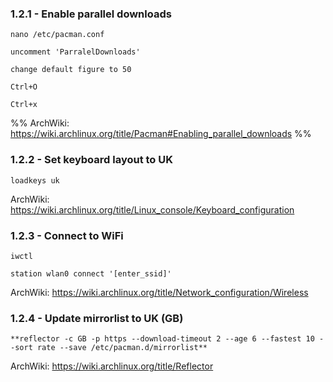 ### 1.2.1 - Enable parallel downloads

`nano /etc/pacman.conf`

`uncomment 'ParralelDownloads'`

`change default figure to 50`

`Ctrl+O`

`Ctrl+x`

%% ArchWiki: https://wiki.archlinux.org/title/Pacman#Enabling_parallel_downloads %%
### 1.2.2 - Set keyboard layout to UK

`loadkeys uk`

ArchWiki: https://wiki.archlinux.org/title/Linux_console/Keyboard_configuration

### 1.2.3 - Connect to WiFi

`iwctl`

`station wlan0 connect '[enter_ssid]'`

ArchWiki: https://wiki.archlinux.org/title/Network_configuration/Wireless

### 1.2.4 - Update mirrorlist to UK (GB)

`**reflector -c GB -p https --download-timeout 2 --age 6 --fastest 10 --sort rate --save /etc/pacman.d/mirrorlist**`

ArchWiki: https://wiki.archlinux.org/title/Reflector
